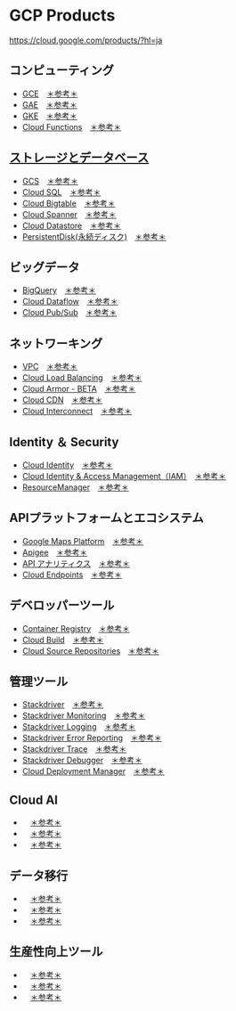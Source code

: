 # GCP Products

https://cloud.google.com/products/?hl=ja

## コンピューティング

- [GCE](compute/gce.md)　[＊参考＊](https://cloud.google.com/compute/?hl=ja)
- [GAE](compute/gae.md)　[＊参考＊](https://cloud.google.com/appengine/?hl=ja)
- [GKE](compute/gke.md)　[＊参考＊](https://cloud.google.com/kubernetes-engine/?hl=ja)
- [Cloud Functions](compute/cfunctions.md)　[＊参考＊](https://cloud.google.com/functions/?hl=ja)

## [ストレージとデータベース](storage/README.md)

- [GCS](storage/gcs.md)　[＊参考＊](https://cloud.google.com/storage/?hl=ja)
- [Cloud SQL](storage/csql.md)　[＊参考＊](https://cloud.google.com/sql/?hl=ja)
- [Cloud Bigtable](storage/cbigtable.md)　[＊参考＊](https://cloud.google.com/bigtable/?hl=ja)
- [Cloud Spanner](storage/cspanner.md)　[＊参考＊](https://cloud.google.com/spanner/?hl=ja)
- [Cloud Datastore](storage/cdatastore.md)　[＊参考＊](https://cloud.google.com/datastore/?hl=ja)
- [PersistentDisk(永続ディスク)](storage/persistent-disk.md)　[＊参考＊](https://cloud.google.com/persistent-disk/?hl=ja)

## ビッグデータ

- [BigQuery](big-data/bq.md)　[＊参考＊](https://cloud.google.com/bigquery/?hl=ja)
- [Cloud Dataflow](big-data/dataflow.md)　[＊参考＊](https://cloud.google.com/dataflow/?hl=ja)
- [Cloud Pub/Sub](big-data/pubsub.md)　[＊参考＊](https://cloud.google.com/pubsub/?hl=ja)

## ネットワーキング

- [VPC](networking/vpc.md)　[＊参考＊](https://cloud.google.com/vpc/?hl=ja)
- [Cloud Load Balancing](networking/lb.md)　[＊参考＊](https://cloud.google.com/load-balancing/?hl=ja)
- [Cloud Armor - BETA](networking/armor.md)　[＊参考＊](https://cloud.google.com/armor/?hl=ja)
- [Cloud CDN](networking/cdn.md)　[＊参考＊](https://cloud.google.com/cdn/?hl=ja)
- [Cloud Interconnect](networking/interconnect.md)　[＊参考＊](https://cloud.google.com/interconnect/?hl=ja)

## Identity ＆ Security

- [Cloud Identity](identity-security/cid.md)　[＊参考＊](https://cloud.google.com/identity/?hl=ja)
- [Cloud Identity & Access Management（IAM）](identity-security/iam.md)　[＊参考＊](https://cloud.google.com/iam/?hl=ja)
- [ResourceManager](identity-security/resource-manager.md)　[＊参考＊](https://cloud.google.com/resource-manager/?hl=ja)

## APIプラットフォームとエコシステム

- [Google Maps Platform](api-platform/gmaps.md)　[＊参考＊](https://cloud.google.com/maps-platform/?hl=ja)
- [Apigee](api-platform/apigee.md)　[＊参考＊](https://cloud.google.com/apigee-api-management/?hl=ja)
- [API アナリティクス](api-platform/apianalytics.md)　[＊参考＊](https://cloud.google.com/api-analytics/?hl=ja)
- [Cloud Endpoints](api-platform/cloudendpoints.md)　[＊参考＊](https://cloud.google.com/endpoints/?hl=ja)

## デベロッパーツール

- [Container Registry](gcr.md)　[＊参考＊](https://cloud.google.com/container-registry/?hl=ja)
- [Cloud Build](cbuild.md)　[＊参考＊](https://cloud.google.com/cloud-build/?hl=ja)
- [Cloud Source Repositories](csrcrepo.md)　[＊参考＊](https://cloud.google.com/source-repositories/?hl=ja)

## 管理ツール

- [Stackdriver](management/sd.md)　[＊参考＊](https://cloud.google.com/deployment-manager/?hl=ja)
- [Stackdriver Monitoring](management/monitoring.md)　[＊参考＊](https://cloud.google.com/monitoring/?hl=ja)
- [Stackdriver Logging](management/sdl.md)　[＊参考＊](https://cloud.google.com/logging/?hl=ja)
- [Stackdriver Error Reporting](management/sder.md)　[＊参考＊](https://cloud.google.com/error-reporting/?hl=ja)
- [Stackdriver Trace](management/sdtrace.md)　[＊参考＊](https://cloud.google.com/trace/?hl=ja)
- [Stackdriver Debugger](management/sddebugger.md)　[＊参考＊](https://cloud.google.com/debugger/?hl=ja)
- [Cloud Deployment Manager](management/cdm.md)　[＊参考＊](https://cloud.google.com/deployment-manager/?hl=ja)

## Cloud AI

- []()　[＊参考＊]()
- []()　[＊参考＊]()
- []()　[＊参考＊]()

## データ移行

- [](data-transfer/)　[＊参考＊]()
- [](data-transfer/)　[＊参考＊]()
- [](data-transfer/)　[＊参考＊]()

## 生産性向上ツール

- []()　[＊参考＊]()
- []()　[＊参考＊]()
- []()　[＊参考＊]()
